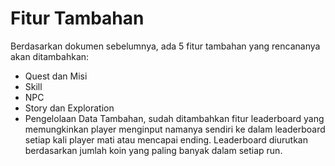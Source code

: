 # Fitur Tambahan

Berdasarkan dokumen sebelumnya, ada 5 fitur tambahan yang rencananya akan ditambahkan:
- Quest dan Misi
- Skill
- NPC
- Story dan Exploration
- Pengelolaan Data Tambahan, sudah ditambahkan fitur leaderboard yang memungkinkan player menginput namanya sendiri ke dalam leaderboard setiap kali player mati atau mencapai ending. Leaderboard diurutkan berdasarkan jumlah koin yang paling banyak dalam setiap run.